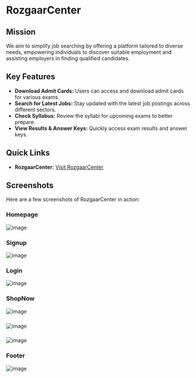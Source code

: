 # RozgaarCenter

## Mission
We aim to simplify job searching by offering a platform tailored to diverse needs, empowering individuals to discover suitable employment and assisting employers in finding qualified candidates.

## Key Features
- **Download Admit Cards:** Users can access and download admit cards for various exams.
- **Search for Latest Jobs:** Stay updated with the latest job postings across different sectors.
- **Check Syllabus:** Review the syllabi for upcoming exams to better prepare.
- **View Results & Answer Keys:** Quickly access exam results and answer keys.

## Quick Links
- **RozgaarCenter:** [Visit RozgaarCenter](https://tanuj0202.github.io/RozgaarCenter/)

## Screenshots
Here are a few screenshots of RozgaarCenter in action:

### Homepage
![image](https://github.com/user-attachments/assets/c8a1ef6f-c859-4e58-8316-44223137bf54)

### Signup
![image](https://github.com/user-attachments/assets/7bf585d8-4e5a-40a8-a926-a244602c0295)

### Login
![image](https://github.com/user-attachments/assets/e7013d40-5ec9-4ada-934c-cb41f9eaabf4)

### ShopNow
![image](https://github.com/user-attachments/assets/fea253a7-8a62-4a58-a002-2d0d706802fb)

### 
![image](https://github.com/user-attachments/assets/ab10edc8-5bc3-491f-84c8-4e06cf0ad6ad)

###
![image](https://github.com/user-attachments/assets/b0f3fe8d-b223-4497-9089-7a48eacf2aa9)

### Footer
![image](https://github.com/user-attachments/assets/39ff3103-a83f-426e-a0d2-3b7518605795)














